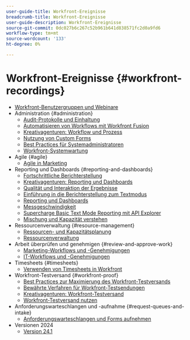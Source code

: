 ```yaml
---
user-guide-title: Workfront-Ereignisse
breadcrumb-title: Workfront-Ereignisse
user-guide-description: Workfront-Ereignisse
source-git-commit: 0dc027b6c267c52b961b641d838571fc2d0a9fd6
workflow-type: tm+mt
source-wordcount: '133'
ht-degree: 0%

---
```



# Workfront-Ereignisse {#workfront-recordings}

+ [Workfront-Benutzergruppen und Webinare](overview.md)
+ Administration {#administration}
   + [Audit-Protokolle und Einhaltung](user-groups/audit-trails-and-compliance.md)
   + [Automatisieren von Workflows mit Workfront Fusion](user-groups/automating-workflows-with-workfront-fusion.md)
   + [Kreativagenturen: Workflow und Prozess](user-groups/creative-agencies-workflows-and-process.md)
   + [Nutzung von Custom Forms](user-groups/leveraging-custom-forms.md)
   + [Best Practices für Systemadministratoren](user-groups/system-admin-best-practices.md)
   + [Workfront-Systemwartung](user-groups/workfront-system-maintenance.md)
+ Agile {#agile}
   + [Agile in Marketing](user-groups/agile-in-marketing.md)
+ Reporting und Dashboards {#reporting-and-dashboards}
   + [Fortschrittliche Berichterstellung](user-groups/advanced-reporting.md)
   + [Kreativagenturen: Reporting und Dashboards](user-groups/creative-agencies-reporting-and-dashboards.md)
   + [Qualität und Interaktion der Ergebnisse](webinars/gauging-quality-and-engagement.md)
   + [Einführung in die Berichterstellung zum Textmodus](webinars/introduction-to-text-mode-reporting.md)
   + [Reporting und Dashboards](user-groups/reporting-and-dashboards.md)
   + [Messgeschwindigkeit](webinars/measuring-velocity.md)
   + [Supercharge Basic Text Mode Reporting mit API Explorer](webinars/supercharge-basic-text-mode-reporting-using-the-api-explorer.md)
   + [Mischung und Kapazität verstehen](webinars/understanding-mix-and-capacity.md)
+ Ressourcenverwaltung {#resource-management}
   + [Ressourcen- und Kapazitätsplanung](user-groups/resource-and-capacity-planning.md)
   + [Ressourcenverwaltung](user-groups/resource-management.md)
+ Arbeit überprüfen und genehmigen {#review-and-approve-work}
   + [Marketing-Workflows und -Genehmigungen](user-groups/marketing-workflows-and-approvals.md)
   + [IT-Workflows und -Genehmigungen](user-groups/it-workflows-and-approvals.md)
+ Timesheets {#timesheets}
   + [Verwenden von Timesheets in Workfront](user-groups/utilizing-timesheets-in-workfront.md)
+ Workfront-Testversand {#workfront-proof}
   + [Best Practices zur Maximierung des Workfront-Testversands](webinars/best-practices-to-maximize-workfront-proof.md)
   + [Bewährte Verfahren für Workfront-Testsendungen](webinars/follow-up-to-workfront-proof-best-practices.md)
   + [Kreativagenturen: Workfront-Testversand](user-groups/creative-agencies-workfront-proof.md)
   + [Workfront-Testversand nutzen](user-groups/leveraging-workfront-proof.md)
+ Anforderungswarteschlangen und -aufnahme {#request-queues-and-intake}
   + [Anforderungswarteschlangen und Forms aufnehmen](user-groups/request-queues-and-intake-forms.md)
+ Versionen 2024
   + [Version 24.1](webinars/24-1-release-webinar.md)